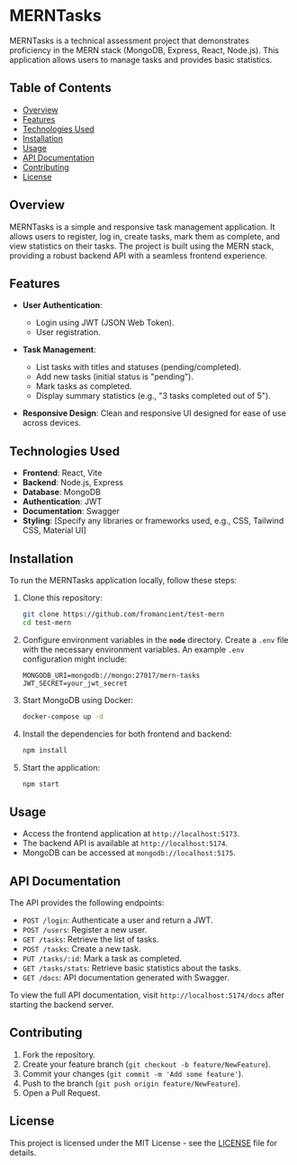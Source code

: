 # MERNTasks

MERNTasks is a technical assessment project that demonstrates proficiency in the MERN stack (MongoDB, Express, React, Node.js). This application allows users to manage tasks and provides basic statistics.

## Table of Contents

- [Overview](#overview)
- [Features](#features)
- [Technologies Used](#technologies-used)
- [Installation](#installation)
- [Usage](#usage)
- [API Documentation](#api-documentation)
- [Contributing](#contributing)
- [License](#license)

## Overview

MERNTasks is a simple and responsive task management application. It allows users to register, log in, create tasks, mark them as complete, and view statistics on their tasks. The project is built using the MERN stack, providing a robust backend API with a seamless frontend experience.

## Features

- **User Authentication**:

  - Login using JWT (JSON Web Token).
  - User registration.

- **Task Management**:

  - List tasks with titles and statuses (pending/completed).
  - Add new tasks (initial status is "pending").
  - Mark tasks as completed.
  - Display summary statistics (e.g., "3 tasks completed out of 5").

- **Responsive Design**: Clean and responsive UI designed for ease of use across devices.

## Technologies Used

- **Frontend**: React, Vite
- **Backend**: Node.js, Express
- **Database**: MongoDB
- **Authentication**: JWT
- **Documentation**: Swagger
- **Styling**: [Specify any libraries or frameworks used, e.g., CSS, Tailwind CSS, Material UI]

## Installation

To run the MERNTasks application locally, follow these steps:

1. Clone this repository:

   ```bash
   git clone https://github.com/fromancient/test-mern
   cd test-mern
   ```

2. Configure environment variables in the **`node`** directory. Create a `.env` file with the necessary environment variables. An example `.env` configuration might include:

   ```
   MONGODB_URI=mongodb://mongo:27017/mern-tasks
   JWT_SECRET=your_jwt_secret
   ```

3. Start MongoDB using Docker:

   ```bash
   docker-compose up -d
   ```

4. Install the dependencies for both frontend and backend:

   ```bash
   npm install
   ```

5. Start the application:

   ```bash
   npm start
   ```

## Usage

- Access the frontend application at `http://localhost:5173`.
- The backend API is available at `http://localhost:5174`.
- MongoDB can be accessed at `mongodb://localhost:5175`.

## API Documentation

The API provides the following endpoints:

- `POST /login`: Authenticate a user and return a JWT.
- `POST /users`: Register a new user.
- `GET /tasks`: Retrieve the list of tasks.
- `POST /tasks`: Create a new task.
- `PUT /tasks/:id`: Mark a task as completed.
- `GET /tasks/stats`: Retrieve basic statistics about the tasks.
- `GET /docs`: API documentation generated with Swagger.

To view the full API documentation, visit `http://localhost:5174/docs` after starting the backend server.

## Contributing

1. Fork the repository.
2. Create your feature branch (`git checkout -b feature/NewFeature`).
3. Commit your changes (`git commit -m 'Add some feature'`).
4. Push to the branch (`git push origin feature/NewFeature`).
5. Open a Pull Request.

## License

This project is licensed under the MIT License - see the [LICENSE](LICENSE) file for details.
